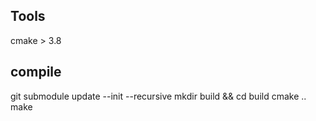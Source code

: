 ## Tools
cmake > 3.8

## compile
git submodule update --init --recursive
mkdir build && cd build
cmake ..
make



